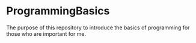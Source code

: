 # ProgrammingBasics
The purpose of this repository to introduce the basics of programming for those who are important for me.
